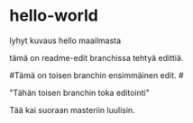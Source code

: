 # hello-world
lyhyt kuvaus hello maailmasta

tämä on readme-edit branchissa tehtyä edittiä.

#Tämä on toisen branchin ensimmäinen edit. #

"Tähän toisen branchin toka editointi"

Tää kai suoraan masteriin luulisin.

